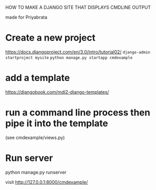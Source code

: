 HOW TO MAKE A DJANGO SITE THAT DISPLAYS CMDLINE OUTPUT

made for Priyabrata

# Create a new project
https://docs.djangoproject.com/en/3.0/intro/tutorial02/
`django-admin startproject mysite`
`python manage.py startapp cmdexample`

# add a template
https://djangobook.com/mdj2-django-templates/

# run a command line process then pipe it into the template
(see cmdexample/views.py)


# Run server 
python manage.py runserver

visit
http://127.0.0.1:8000/cmdexample/
